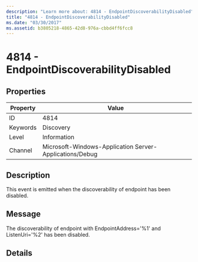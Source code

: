 ```yaml
---
description: "Learn more about: 4814 - EndpointDiscoverabilityDisabled"
title: "4814 - EndpointDiscoverabilityDisabled"
ms.date: "03/30/2017"
ms.assetid: b3805218-4865-42d8-976a-cbbd4ff6fcc8
---
```

# 4814 - EndpointDiscoverabilityDisabled

## Properties

| Property | Value |
| - | - |
|ID|4814|  
|Keywords|Discovery|  
|Level|Information|  
|Channel|Microsoft-Windows-Application Server-Applications/Debug|  
  
## Description  

 This event is emitted when the discoverability of endpoint has been disabled.  
  
## Message  

 The discoverability of endpoint with EndpointAddress='%1' and ListenUri='%2' has been disabled.  
  
## Details
